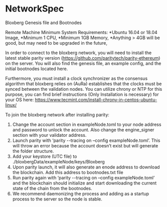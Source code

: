 # NetworkSpec
Bloxberg Genesis file and Bootnodes

Remote Machine Minimum System Requirements:
*Ubuntu 16.04 or 18.04 Image, 
*Minimum 1 CPU, 
*Minimum 1GB Memory, 
*Anything > 4GB will be good, but may need to be upgraded in the future,

In order to connect to the bloxberg network, you will need to install the latest stable parity version (https://github.com/paritytech/parity-ethereum) on the server. You will also find the genesis file, an example config, and the initial bootnodes located here.

Furthermore, you must install a clock synchronizer as the consensus algorithm that bloxberg relies on (AuRa) establishes that the clocks must be synced between the validation nodes. You can utilize chrony or NTP for this purpose, you can find brief instructions (Only Installation is necessary) for your OS here: https://www.tecmint.com/install-chrony-in-centos-ubuntu-linux/

To join the bloxberg network after installing parity:

1.	Change the account section in exampleNode.toml to your node address and password to unlock the account. Also change the engine_signer section with your validator address.
2.	Launch parity with ‘parity --tracing on –config exampleNode.toml’. This will throw an error because the account doesn’t exist but will generate the folder structure.
3.	Add your keystore (UTC file) to ./bloxbergData/exampleNode/keys/Bloxberg
4.	Upon parity launch, it will also generate an enode address to download the blockchain. Add this address to bootnodes.txt file
5.	Run parity again with ‘parity --tracing on –config exampleNode.toml’ and the blockchain should initialize and start downloading the current state of the chain from the bootnodes.
6.	We recommend daemonizing the process and adding as a startup process to the server so the node is stable.

